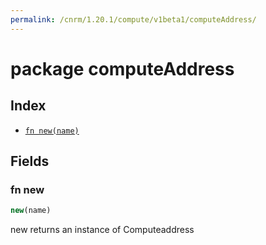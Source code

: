 ```yaml
---
permalink: /cnrm/1.20.1/compute/v1beta1/computeAddress/
---
```


# package computeAddress



## Index

* [`fn new(name)`](#fn-new)

## Fields

### fn new

```ts
new(name)
```

new returns an instance of Computeaddress